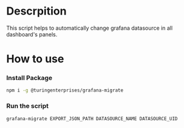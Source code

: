 # Descrpition
This script helps to automatically change grafana datasource in all dashboard's panels.

# How to use


### Install Package
```bash
npm i -g @turingenterprises/grafana-migrate
```

### Run the script 

```bash
grafana-migrate EXPORT_JSON_PATH DATASOURCE_NAME DATASOURCE_UID
```

